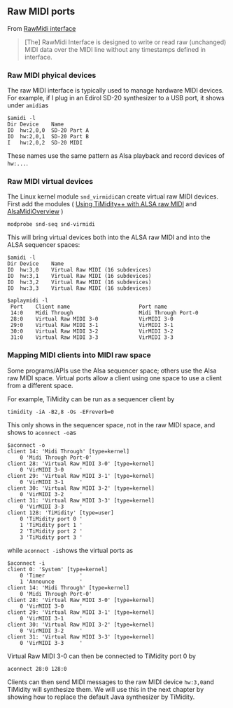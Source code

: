 
##  Raw MIDI ports 


From [RawMidi interface](http://www.alsa-project.org/alsa-doc/alsa-lib/rawmidi.html) 


   > [The] RawMidi Interface is designed to write or read raw (unchanged) MIDI data over the MIDI line without any timestamps defined in interface.


###  Raw MIDI phyical devices 


The raw MIDI interface is typically used to manage hardware
MIDI devices. For example, if I plug in an Edirol SD-20
synthesizer to a USB port, it shows under `amidi`as

```
$amidi -l
Dir Device    Name
IO  hw:2,0,0  SD-20 Part A
IO  hw:2,0,1  SD-20 Part B
I   hw:2,0,2  SD-20 MIDI
```


These names use the same pattern as Alsa playback and record
devices of `hw:...`.

###  Raw MIDI virtual devices 


The Linux kernel module `snd_virmidi`can create
virtual raw MIDI devices. First add the modules
( [Using TiMidity++ with ALSA raw MIDI](https://wiki.allegro.cc/index.php?title=Using_TiMidity%2B%2B_with_ALSA_raw_MIDI) and [AlsaMidiOverview](http://alsa.opensrc.org/AlsaMidiOverview) )

```
modprobe snd-seq snd-virmidi
```


This will bring virtual devices both into the ALSA raw MIDI and into the
ALSA sequencer spaces:

```
$amidi -l
Dir Device    Name
IO  hw:3,0    Virtual Raw MIDI (16 subdevices)
IO  hw:3,1    Virtual Raw MIDI (16 subdevices)
IO  hw:3,2    Virtual Raw MIDI (16 subdevices)
IO  hw:3,3    Virtual Raw MIDI (16 subdevices)

$aplaymidi -l
 Port    Client name                      Port name
 14:0    Midi Through                     Midi Through Port-0
 28:0    Virtual Raw MIDI 3-0             VirMIDI 3-0
 29:0    Virtual Raw MIDI 3-1             VirMIDI 3-1
 30:0    Virtual Raw MIDI 3-2             VirMIDI 3-2
 31:0    Virtual Raw MIDI 3-3             VirMIDI 3-3
```

###  Mapping MIDI clients into MIDI raw space 


Some programs/APIs use the Alsa sequencer space; others
use the Alsa raw MIDI space. Virtual ports allow a client
using one space to use a client from a different space.


For example, TiMidity can be run as a sequencer client by

```
timidity -iA -B2,8 -Os -EFreverb=0
```


This only shows in the sequencer space, not in the
raw MIDI space, and
shows to `aconnect -o`as

```
$aconnect -o
client 14: 'Midi Through' [type=kernel]
    0 'Midi Through Port-0'
client 28: 'Virtual Raw MIDI 3-0' [type=kernel]
    0 'VirMIDI 3-0     '
client 29: 'Virtual Raw MIDI 3-1' [type=kernel]
    0 'VirMIDI 3-1     '
client 30: 'Virtual Raw MIDI 3-2' [type=kernel]
    0 'VirMIDI 3-2     '
client 31: 'Virtual Raw MIDI 3-3' [type=kernel]
    0 'VirMIDI 3-3     '
client 128: 'TiMidity' [type=user]
    0 'TiMidity port 0 '
    1 'TiMidity port 1 '
    2 'TiMidity port 2 '
    3 'TiMidity port 3 '
```


while `aconnect -i`shows the virtual ports as

```
$aconnect -i
client 0: 'System' [type=kernel]
    0 'Timer           '
    1 'Announce        '
client 14: 'Midi Through' [type=kernel]
    0 'Midi Through Port-0'
client 28: 'Virtual Raw MIDI 3-0' [type=kernel]
    0 'VirMIDI 3-0     '
client 29: 'Virtual Raw MIDI 3-1' [type=kernel]
    0 'VirMIDI 3-1     '
client 30: 'Virtual Raw MIDI 3-2' [type=kernel]
    0 'VirMIDI 3-2     '
client 31: 'Virtual Raw MIDI 3-3' [type=kernel]
    0 'VirMIDI 3-3     '
```


Virtual Raw MIDI 3-0 can then be connected to TiMidity  port 0
by

```
aconnect 28:0 128:0
```


Clients can then send MIDI messages to the raw MIDI device `hw:3,0`and TiMidity will synthesize them.
We will use this in the next chapter by showing how
to replace the default
Java synthesizer by TiMidity.
